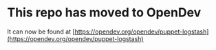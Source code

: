# This repo has moved to OpenDev

It can now be found at [https://opendev.org/opendev/puppet-logstash](https://opendev.org/opendev/puppet-logstash)
